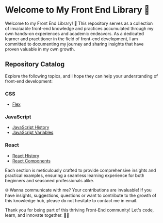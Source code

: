 # Welcome to My Front End Library 🚀

Welcome to my Front End Library! 🌟 This repository serves as a collection of invaluable front-end knowledge and practices accumulated through my own hands-on experiences and academic endeavors. As a dedicated learner and practitioner in the field of front-end development, I am committed to documenting my journey and sharing insights that have proven valuable in my own growth.

## Repository Catalog

Explore the following topics, and I hope they can help your understanding of front-end development:

### CSS
- [Flex](./css/flexbox.md)

### JavaScript
- [JavaScript History](./javascript/history.md)
- [JavaScript Variables](./javascript/variables.md)

### React
- [React History](./react/history.md)
- [React Components](./react/components.md)

Each section is meticulously crafted to provide comprehensive insights and practical examples, ensuring a seamless learning experience for both beginners and seasoned professionals alike.

🌐 Wanna communicate with me?
Your contributions are invaluable! If you have insights, suggestions, questions or want to contribute to the growth of this knowledge hub, please do not hesitate to contact me in email.

Thank you for being part of this thriving Front-End community! Let's code, learn, and innovate together. 🚀✨
